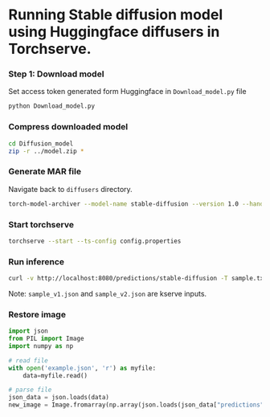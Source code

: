 # Running Stable diffusion model using Huggingface diffusers in Torchserve.

### Step 1: Download model

Set access token generated form Huggingface in `Download_model.py` file

```bash
python Download_model.py
```

### Compress downloaded model

```bash
cd Diffusion_model
zip -r ../model.zip *
```

### Generate MAR file

Navigate back to `diffusers` directory.

```bash
torch-model-archiver --model-name stable-diffusion --version 1.0 --handler stable_diffusion_handler.py --extra-files model.zip -r requirements.txt
```

### Start torchserve

```bash
torchserve --start --ts-config config.properties
```

### Run inference

```bash
curl -v http://localhost:8080/predictions/stable-diffusion -T sample.txt > output.txt
```

Note: `sample_v1.json` and `sample_v2.json` are kserve inputs.

### Restore image

```python
import json
from PIL import Image
import numpy as np

# read file
with open('example.json', 'r') as myfile:
    data=myfile.read()

# parse file
json_data = json.loads(data)
new_image = Image.fromarray(np.array(json.loads(json_data["predictions"]), dtype='uint8'))
```
